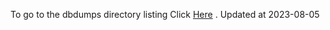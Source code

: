 To go to the dbdumps directory listing Click [Here](https://ipfs.io/ipfs/bafkreieqijuznyj23ptyo5jexbtfb4b2ycdyj4vayb3j4h5hdtd44ux4vy) . Updated at 2023-08-05